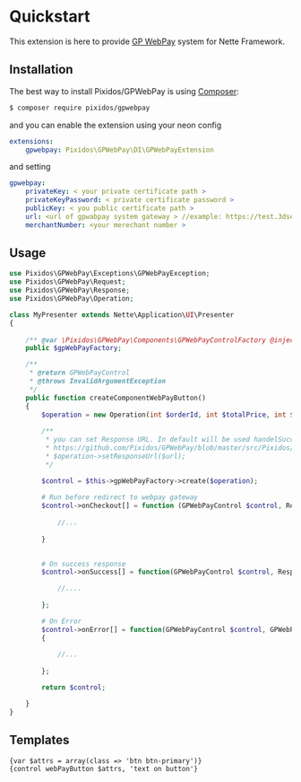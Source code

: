 # Quickstart

This extension is here to provide [GP WebPay](http://www.gpwebpay.cz) system for Nette Framework.


## Installation

The best way to install Pixidos/GPWebPay is using  [Composer](http://getcomposer.org/):

```sh
$ composer require pixidos/gpwebpay
```

and you can enable the extension using your neon config

```yml
extensions:
	gpwebpay: Pixidos\GPWebPay\DI\GPWebPayExtension
```

and setting
 
```yml
gpwebpay:
    privateKey: < your private certificate path >
    privateKeyPassword: < private certificate password >
    publicKey: < you public certificate path >
    url: <url of gpwabpay system gateway > //example: https://test.3dsecure.gpwebpay.com/unicredit/order.do
    merchantNumber: <your merechant number >   
```


## Usage


```php
use Pixidos\GPWebPay\Exceptions\GPWebPayException;
use Pixidos\GPWebPay\Request;
use Pixidos\GPWebPay\Response;
use Pixidos\GPWebPay\Operation;

class MyPresenter extends Nette\Application\UI\Presenter
{
	
	/** @var \Pixidos\GPWebPay\Components\GPWebPayControlFactory @inject */
	public $gpWebPayFactory;

	/**
     * @return GPWebPayControl
     * @throws InvalidArgumentException
     */
    public function createComponentWebPayButton()
    {
        $operation = new Operation(int $orderId, int $totalPrice, int $curencyCode);
        
        /**
         * you can set Response URL. In default will be used handelSuccess() in component
         * https://github.com/Pixidos/GPWebPay/blob/master/src/Pixidos/GPWebPay/Components/GPWebPayControl.php#L93
         * $operation->setResponseUrl($url);
         */

        $control = $this->gpWebPayFactory->create($operation);
        
        # Run before redirect to webpay gateway
        $control->onCheckout[] = function (GPWebPayControl $control, Request $request){
        
            //...
           
        }
        

        # On success response 
        $control->onSuccess[] = function(GPWebPayControl $control, Response $response) {

            //....
            
        };

        # On Error
        $control->onError[] = function(GPWebPayControl $control, GPWebPayException $exception)
        {
            
            //...
            
        };

        return $control;

    }
}
```

## Templates

```smarty
{var $attrs = array(class => 'btn btn-primary')}
{control webPayButton $attrs, 'text on button'}
```
